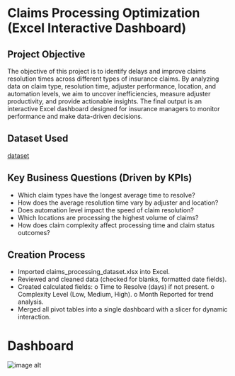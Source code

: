 # Claims Processing Optimization (Excel Interactive Dashboard)
## Project Objective
The objective of this project is to identify delays and improve claims resolution times across different types of insurance claims. By analyzing data on claim type, resolution time, adjuster performance, location, and automation levels, we aim to uncover inefficiencies, measure adjuster productivity, and provide actionable insights. The final output is an interactive Excel dashboard designed for insurance managers to monitor performance and make data-driven decisions.
## Dataset Used
<a href="https://github.com/lbrownjr75-glitch/Claim-Processing-Optimization/blob/main/claims_processing_dataset1.0.xlsx">dataset</a>
## Key Business Questions (Driven by KPIs)
-	Which claim types have the longest average time to resolve?
-	How does the average resolution time vary by adjuster and location?
-	Does automation level impact the speed of claim resolution?
-	Which locations are processing the highest volume of claims?
-	How does claim complexity affect processing time and claim status outcomes?
## Creation Process
-	Imported claims_processing_dataset.xlsx into Excel.
-	Reviewed and cleaned data (checked for blanks, formatted date fields). 
-	Created calculated fields:
o	Time to Resolve (days) if not present.
o	Complexity Level (Low, Medium, High). 
o	Month Reported for trend analysis.
-	Merged all pivot tables into a single dashboard with a slicer for dynamic interaction.
# Dashboard
![image alt](image_url)
